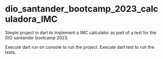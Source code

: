 # dio_santander_bootcamp_2023_calculadora_IMC

Simple project in dart to implement a IMC calculator as part of a test for the DIO santander bootcamp 2023.

Execute dart run on console to run the project.
Execute dart test to run the tests.
